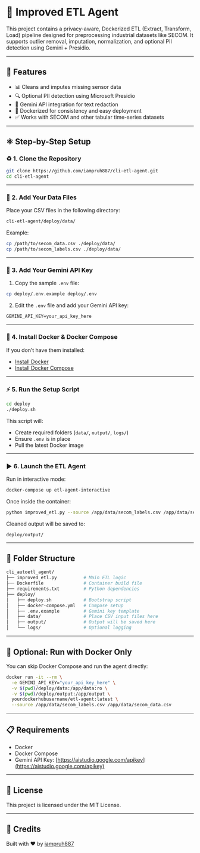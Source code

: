 # 🧠 Improved ETL Agent

This project contains a privacy-aware, Dockerized ETL (Extract, Transform, Load) pipeline designed for preprocessing industrial datasets like SECOM. It supports outlier removal, imputation, normalization, and optional PII detection using Gemini + Presidio.

---

## 📆 Features

* 📊 Cleans and imputes missing sensor data
* 🔍 Optional PII detection using Microsoft Presidio
* 🔐 Gemini API integration for text redaction
* 🐳 Dockerized for consistency and easy deployment
* ✅ Works with SECOM and other tabular time-series datasets

---

## ⚛️ Step-by-Step Setup

### ♻️ 1. Clone the Repository

```bash
git clone https://github.com/iampruh887/cli-etl-agent.git
cd cli-etl-agent
```

---

### 📁 2. Add Your Data Files

Place your CSV files in the following directory:

```bash
cli-etl-agent/deploy/data/
```

Example:

```bash
cp /path/to/secom_data.csv ./deploy/data/
cp /path/to/secom_labels.csv ./deploy/data/
```

---

### 🔑 3. Add Your Gemini API Key

1. Copy the sample `.env` file:

```bash
cp deploy/.env.example deploy/.env
```

2. Edit the `.env` file and add your Gemini API key:

```env
GEMINI_API_KEY=your_api_key_here
```

---

### 🐳 4. Install Docker & Docker Compose

If you don’t have them installed:

* [Install Docker](https://docs.docker.com/get-docker/)
* [Install Docker Compose](https://docs.docker.com/compose/install/)

---

### ⚡ 5. Run the Setup Script

```bash
cd deploy
./deploy.sh
```

This script will:

* Create required folders (`data/`, `output/`, `logs/`)
* Ensure `.env` is in place
* Pull the latest Docker image

---

### ▶️ 6. Launch the ETL Agent

Run in interactive mode:

```bash
docker-compose up etl-agent-interactive
```

Once inside the container:

```bash
python improved_etl.py --source /app/data/secom_labels.csv /app/data/secom_data.csv
```

Cleaned output will be saved to:

```
deploy/output/
```

---

## 📁 Folder Structure

```bash
cli_autoetl_agent/
├── improved_etl.py          # Main ETL logic
├── Dockerfile               # Container build file
├── requirements.txt         # Python dependencies
├── deploy/
│   ├── deploy.sh            # Bootstrap script
│   ├── docker-compose.yml   # Compose setup
│   ├── .env.example         # Gemini key template
│   ├── data/                # Place CSV input files here
│   ├── output/              # Output will be saved here
│   └── logs/                # Optional logging
```

---

## 🧰 Optional: Run with Docker Only

You can skip Docker Compose and run the agent directly:

```bash
docker run -it --rm \
  -e GEMINI_API_KEY="your_api_key_here" \
  -v $(pwd)/deploy/data:/app/data:ro \
  -v $(pwd)/deploy/output:/app/output \
  yourdockerhubusername/etl-agent:latest \
  --source /app/data/secom_labels.csv /app/data/secom_data.csv
```

---

## 📋 Requirements

* Docker
* Docker Compose
* Gemini API Key: [https://aistudio.google.com/apikey](https://aistudio.google.com/apikey)


---

## 🤑 License

This project is licensed under the MIT License.

---

## 🧠 Credits

Built with ❤️ by [iampruh887](https://github.com/iampruh887)
